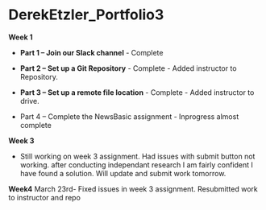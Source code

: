 # DerekEtzler_Portfolio3

**Week 1**

- **Part 1 – Join our Slack channel** - Complete

- **Part 2 – Set up a Git Repository** - Complete - Added instructor to Repository. 

- **Part 3 – Set up a remote file location**  - Complete - Added instructor to drive.

- Part 4 – Complete the NewsBasic assignment - Inprogress almost complete

**Week 3**
- Still working on week 3 assignment. Had issues with submit button not working.
after conducting independant research I am fairly confident I have found a solution. Will
update and submit work tomorrow.

**Week4**
March 23rd- Fixed issues in week 3 assignment. Resubmitted work to instructor and repo  

